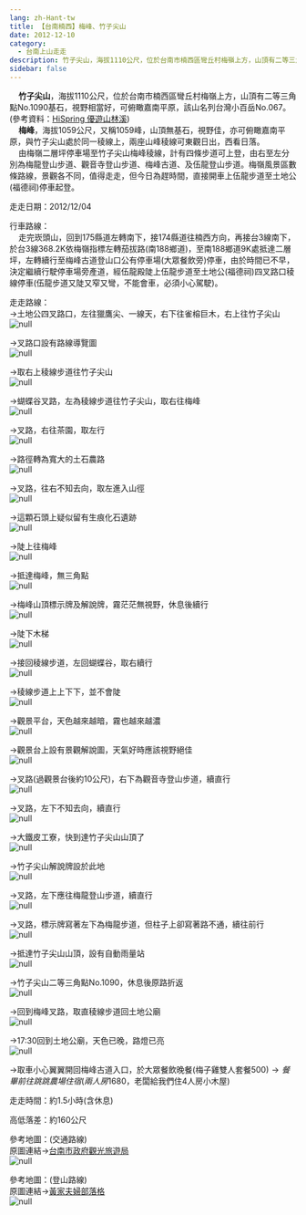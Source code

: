 ```yaml
---
lang: zh-Hant-tw
title: 【台南楠西】梅峰、竹子尖山
date: 2012-12-10
category: 
  - 台南上山走走
description: 竹子尖山，海拔1110公尺，位於台南市楠西區彎丘村梅嶺上方，山頂有二等三角點No.1090基石，視野相當好，可俯瞰嘉南平原，該山名列台灣小百岳No.067。(參考資料：[HiSpring 優遊山林溪](http://gohiking.myweb.hinet.net/h7/TNAbamboo.htm)) 梅峰，海拔1059公尺，又稱1059峰，山頂無基石，視野佳，亦可俯瞰嘉南平原，與竹子尖山處於同一稜線上，兩座山峰稜線可東觀日出，西看日落。 由梅嶺二層坪停車場至竹子尖山梅峰稜線，計有四條步道可上登，由右至左分別為梅龍登山步道、觀音寺登山步道、梅峰古道、及伍龍登山步道。梅嶺風景區數條路線，景觀各不同，值得走走，但今日為趕時間，直接開車上伍龍步道至土地公(福德祠)停車起登。
sidebar: false
---
```


    **竹子尖山**，海拔1110公尺，位於台南市楠西區彎丘村梅嶺上方，山頂有二等三角點No.1090基石，視野相當好，可俯瞰嘉南平原，該山名列台灣小百岳No.067。(參考資料：[HiSpring 優遊山林溪](http://gohiking.myweb.hinet.net/h7/TNAbamboo.htm))  
    **梅峰**，海拔1059公尺，又稱1059峰，山頂無基石，視野佳，亦可俯瞰嘉南平原，與竹子尖山處於同一稜線上，兩座山峰稜線可東觀日出，西看日落。  
    由梅嶺二層坪停車場至竹子尖山梅峰稜線，計有四條步道可上登，由右至左分別為梅龍登山步道、觀音寺登山步道、梅峰古道、及伍龍登山步道。梅嶺風景區數條路線，景觀各不同，值得走走，但今日為趕時間，直接開車上伍龍步道至土地公(福德祠)停車起登。

走走日期：2012/12/04

行車路線：  
    走完崁頭山，回到175縣道左轉南下，接174縣道往楠西方向，再接台3線南下，於台3線368.2K依梅嶺指標左轉茄拔路(南188鄉道)，至南188鄉道9K處抵達二層坪，左轉續行至梅峰古道登山口公有停車場(大眾餐飲旁)停車，由於時間已不早，決定繼續行駛停車場旁產道，經伍龍殿陡上伍龍步道至土地公(福德祠)四叉路口稜線停車(伍龍步道又陡又窄又彎，不能會車，必須小心駕駛)。

走走路線：  
→土地公四叉路口，左往獵鷹尖、一線天，右下往雀榕巨木，右上往竹子尖山  
![null](image/243055882_l.jpg)

→叉路口設有路線導覽圖  
![null](image/243055887_l.jpg)

→取右上稜線步道往竹子尖山  
![null](image/243055886_l.jpg)

→蝴蝶谷叉路，左為稜線步道往竹子尖山，取右往梅峰  
![null](image/243055891_l.jpg)

→叉路，右往茶園，取左行  
![null](image/243055893_l.jpg)

→路徑轉為寬大的土石農路  
![null](image/243055895_l.jpg)

→叉路，往右不知去向，取左進入山徑  
![null](image/243055896_l.jpg)

→這顆石頭上疑似留有生痕化石遺跡  
![null](image/243055898_l.jpg)

→陡上往梅峰  
![null](image/243055901_l.jpg)

→抵達梅峰，無三角點  
![null](image/243055903_l.jpg)

→梅峰山頂標示牌及解說牌，霧茫茫無視野，休息後續行  
![null](image/243055905_l.jpg)

→陡下木梯  
![null](image/243055907_l.jpg)

→接回稜線步道，左回蝴蝶谷，取右續行  
![null](image/243055910_l.jpg)

→稜線步道上上下下，並不會陡  
![null](image/243055912_l.jpg)

→觀景平台，天色越來越暗，霧也越來越濃  
![null](image/243055913_l.jpg)

→觀景台上設有景觀解說圖，天氣好時應該視野絕佳  
![null](image/243055916_l.jpg)

→叉路(過觀景台後約10公尺)，右下為觀音寺登山步道，續直行  
![null](image/243055919_l.jpg)

→叉路，左下不知去向，續直行  
![null](image/243055922_l.jpg)

→大鐵皮工寮，快到達竹子尖山山頂了  
![null](image/243055924_l.jpg)

→竹子尖山解說牌設於此地  
![null](image/243055926_l.jpg)

→叉路，左下應往梅龍登山步道，續直行  
![null](image/243055927_l.jpg)

→叉路，標示牌寫著左下為梅龍步道，但柱子上卻寫著路不通，續往前行  
![null](image/243055929_l.jpg)

→抵達竹子尖山山頂，設有自動雨量站  
![null](image/243055931_l.jpg)

→竹子尖山二等三角點No.1090，休息後原路折返  
![null](image/243055934_l.jpg)

→回到梅峰叉路，取直稜線步道回土地公廟  
![null](image/243055937_l.jpg)

→17:30回到土地公廟，天色已晚，路燈已亮  
![null](image/243055938_l.jpg)

→取車小心翼翼開回梅峰古道入口，於大眾餐飲晚餐(梅子雞雙人套餐$500)  
→餐畢前往跳跳農場住宿(兩人房$1680，老闆給我們住4人房小木屋)

走走時間：約1.5小時(含休息)

高低落差：約160公尺

參考地圖：(交通路線)  
原圖連結→[台南市政府觀光旅遊局](http://tour.tainan.gov.tw/view.aspx?sn=257)  
![null](image/243055967_l.jpg)

參考地圖：(登山路線)  
原圖連結→[黃家夫婦部落格](http://tw.myblog.yahoo.com/sn-6151/article?mid=1673&prev=1723&l=f&fid=10)  
![null](image/243055969_l.jpg)